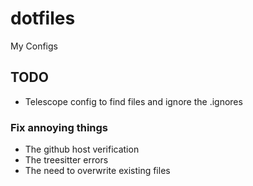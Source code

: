 # dotfiles
My Configs

## TODO
- Telescope config to find files and ignore the .ignores

### Fix annoying things
- The github host verification
- The treesitter errors
- The need to overwrite existing files

